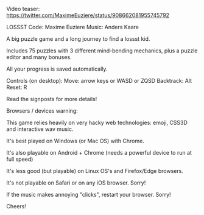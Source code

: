 Video teaser: https://twitter.com/MaximeEuziere/status/908662081955745792

LOSSST
Code: Maxime Euziere
Music: Anders Kaare

A big puzzle game and a long journey to find a lossst kid.

Includes 75 puzzles with 3 different mind-bending mechanics, plus a puzzle editor and many bonuses.

All your progress is saved automatically.

Controls (on desktop):
Move: arrow keys or WASD or ZQSD
Backtrack: Alt
Reset: R

Read the signposts for more details!

Browsers / devices warning:

This game relies heavily on very hacky web technologies: emoji, CSS3D and interactive wav music.

It's best played on Windows (or Mac OS) with Chrome.

It's also playable on Android + Chrome (needs a powerful device to run at full speed)

It's less good (but playable) on Linux OS's and Firefox/Edge browsers.

It's not playable on Safari or on any iOS browser. Sorry!

If the music makes annoying "clicks", restart your browser. Sorry!

Cheers!